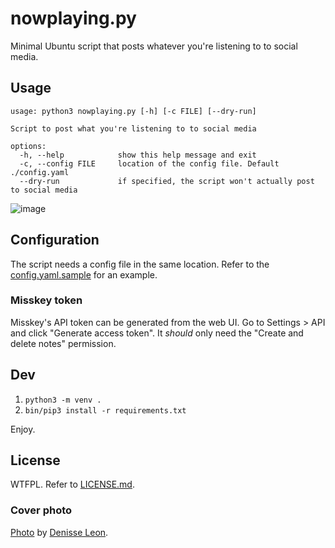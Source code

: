 # nowplaying.py

Minimal Ubuntu script that posts whatever you're listening to to social media.

## Usage

```
usage: python3 nowplaying.py [-h] [-c FILE] [--dry-run]

Script to post what you're listening to to social media

options:
  -h, --help            show this help message and exit
  -c, --config FILE     location of the config file. Default ./config.yaml
  --dry-run             if specified, the script won't actually post to social media
```

![image](https://github.com/valerauko/nowplaying.py/assets/6322484/695cf594-1445-4ed7-a996-1f26353e7316)

## Configuration

The script needs a config file in the same location. Refer to the [config.yaml.sample](config.yaml.sample) for an example.

### Misskey token

Misskey's API token can be generated from the web UI. Go to Settings > API and click "Generate access token". It *should* only need the "Create and delete notes" permission.

## Dev

1. `python3 -m venv .`
2. `bin/pip3 install -r requirements.txt`

Enjoy.

## License

WTFPL. Refer to [LICENSE.md](https://github.com/valerauko/nowplaying.py/blob/master/LICENSE.md).

### Cover photo

[Photo](https://unsplash.com/photos/n4BDkIEls78) by [Denisse Leon](https://unsplash.com/@denisseleon?utm_source=unsplash&utm_medium=referral&utm_content=creditCopyText).
